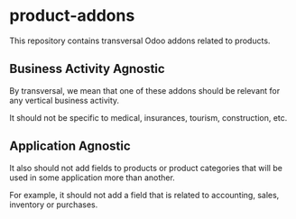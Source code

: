# product-addons

This repository contains transversal Odoo addons related to products.

## Business Activity Agnostic

By transversal, we mean that one of these addons should be relevant for any vertical business activity.

It should not be specific to medical, insurances, tourism, construction, etc.

## Application Agnostic

It also should not add fields to products or product categories that will be used in some application more than another.

For example, it should not add a field that is related to accounting, sales, inventory or purchases.

